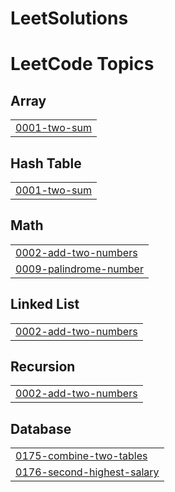 # LeetSolutions
<!---LeetCode Topics Start-->
# LeetCode Topics
## Array
|  |
| ------- |
| [0001-two-sum](https://github.com/7th-Realm-Labs/LeetSolutions/tree/master/0001-two-sum) |
## Hash Table
|  |
| ------- |
| [0001-two-sum](https://github.com/7th-Realm-Labs/LeetSolutions/tree/master/0001-two-sum) |
## Math
|  |
| ------- |
| [0002-add-two-numbers](https://github.com/7th-Realm-Labs/LeetSolutions/tree/master/0002-add-two-numbers) |
| [0009-palindrome-number](https://github.com/7th-Realm-Labs/LeetSolutions/tree/master/0009-palindrome-number) |
## Linked List
|  |
| ------- |
| [0002-add-two-numbers](https://github.com/7th-Realm-Labs/LeetSolutions/tree/master/0002-add-two-numbers) |
## Recursion
|  |
| ------- |
| [0002-add-two-numbers](https://github.com/7th-Realm-Labs/LeetSolutions/tree/master/0002-add-two-numbers) |
## Database
|  |
| ------- |
| [0175-combine-two-tables](https://github.com/7th-Realm-Labs/LeetSolutions/tree/master/0175-combine-two-tables) |
| [0176-second-highest-salary](https://github.com/7th-Realm-Labs/LeetSolutions/tree/master/0176-second-highest-salary) |
<!---LeetCode Topics End-->